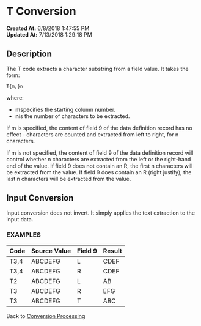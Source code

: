 # T Conversion

**Created At:** 6/8/2018 1:47:55 PM  
**Updated At:** 7/13/2018 1:29:18 PM  


## Description 

The T code extracts a character substring from a field value. It takes the form:

```
T{m,}n
```

where:

- **m**specifies the starting column number.
- **n**is the number of characters to be extracted.




If m is specified, the content of field 9 of the data definition record has no effect - characters are counted and extracted from left to right, for n characters.

If m is not specified, the content of field 9 of the data definition record will control whether n characters are extracted from the left or the right-hand end of the value. If field 9 does not contain an R, the first n characters will be extracted from the value. If field 9 does contain an R (right justify), the last n characters will be extracted from the value.



## Input Conversion 

Input conversion does not invert. It simply applies the text extraction to the input data.



### EXAMPLES


| Code<br> | Source Value<br> | Field 9<br> | Result<br> |
| --- | --- | --- | --- |
| T3,4<br> | ABCDEFG<br> | L<br> | CDEF<br> |
| T3,4<br> | ABCDEFG<br> | R<br> | CDEF<br> |
| T2<br> | ABCDEFG<br> | L<br> | AB<br> |
| T3<br> | ABCDEFG<br> | R<br> | EFG<br> |
| T3<br> | ABCDEFG<br> | T<br> | ABC<br> |




Back to [Conversion Processing](321577-conversion-processing)
